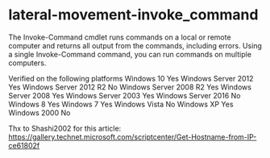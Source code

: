 # lateral-movement-invoke_command
The Invoke-Command cmdlet runs commands on a local or remote computer and returns all output from the commands, including errors. Using a single Invoke-Command command, you can run commands on multiple computers.


Verified on the following platforms
Windows 10	Yes
Windows Server 2012	Yes
Windows Server 2012 R2	No
Windows Server 2008 R2	Yes
Windows Server 2008	Yes
Windows Server 2003	Yes
Windows Server 2016	No
Windows 8	Yes
Windows 7	Yes
Windows Vista	No
Windows XP	Yes
Windows 2000	No

Thx to Shashi2002 for this article:
https://gallery.technet.microsoft.com/scriptcenter/Get-Hostname-from-IP-ce61802f
